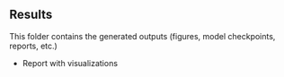 ## Results

This folder contains the generated outputs (figures, model checkpoints, reports, etc.)

* Report with visualizations
